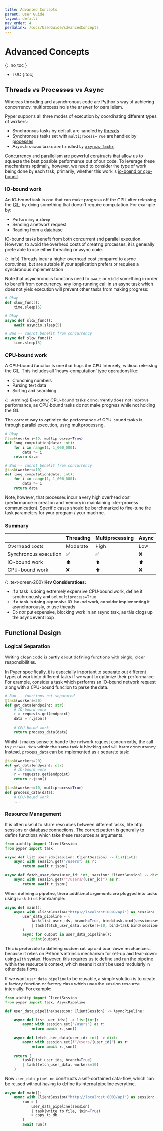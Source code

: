 ```yaml
---
title: Advanced Concepts
parent: User Guide
layout: default
nav_order: 4
permalink: /docs/UserGuide/AdvancedConcepts
---
```


# Advanced Concepts
{: .no_toc }

* TOC
{:toc}

## Threads vs Processes vs Async

Whereas threading and asynchronous code are Python's way of achieving concurrency, multiprocessing is the answer for parallelism. 

Pyper supports all three modes of execution by coordinating different types of workers:

* Synchronous tasks by default are handled by [threads](https://docs.python.org/3/library/threading.html)
* Synchronous tasks set with `multiprocess=True` are handled by [processes](https://docs.python.org/3/library/multiprocessing.html)
* Asynchronous tasks are handled by [asyncio Tasks](https://docs.python.org/3/library/asyncio-task.html)


Concurrency and parallelism are powerful constructs that allow us to squeeze the best possible performance out of our code.
To leverage these mechanisms optimally, however, we need to consider the type of work being done by each task; primarily, whether this work is [io-bound or cpu-bound](https://stackoverflow.com/questions/868568).


### IO-bound work

An IO-bound task is one that can make progress off the CPU after releasing the [GIL](https://wiki.python.org/moin/GlobalInterpreterLock), by doing something that doesn't require computation. For example by:

* Performing a sleep
* Sending a network request
* Reading from a database

IO-bound tasks benefit from both concurrent and parallel execution.
However, to avoid the overhead costs of creating processes, it is generally preferable to use either threading or async code.

{: .info}
Threads incur a higher overhead cost compared to async coroutines, but are suitable if your application prefers or requires a synchronous implementation

Note that asynchronous functions need to `await` or `yield` something in order to benefit from concurrency.
Any long-running call in an async task which does not yield execution will prevent other tasks from making progress:

```python
# Okay
def slow_func():
    time.sleep(5)

# Okay
async def slow_func():
    await asyncio.sleep(5)

# Bad -- cannot benefit from concurrency
async def slow_func():
    time.sleep(5)
```

### CPU-bound work

A CPU-bound function is one that hogs the CPU intensely, without releasing the GIL. This includes all 'heavy-computation' type operations like:

* Crunching numbers
* Parsing text data
* Sorting and searching

{: .warning}
Executing CPU-bound tasks concurrently does not improve performance, as CPU-bound tasks do not make progress while not holding the GIL

The correct way to optimize the performance of CPU-bound tasks is through parallel execution, using multiprocessing.

```python
# Okay
@task(workers=10, multiprocess=True)
def long_computation(data: int):
    for i in range(1, 1_000_000):
        data *= i
    return data

# Bad -- cannot benefit from concurrency
@task(workers=10)
def long_computation(data: int):
    for i in range(1, 1_000_000):
        data *= i
    return data
```

Note, however, that processes incur a very high overhead cost (performance in creation and memory in maintaining inter-process communication). Specific cases should be benchmarked to fine-tune the task parameters for your program / your machine.

### Summary

|                       | Threading | Multiprocessing | Async   |
|:----------------------|:----------|:----------------|:--------|
| Overhead costs        | Moderate  | High            | Low     |
| Synchronous execution | ✅        | ✅             | ❌      | 
| IO-bound work         | ⬆️        | ⬆️             | ⬆️      |
| CPU-bound work        | ❌        | ⬆️             | ❌      |

{: .text-green-200}
**Key Considerations:**

* If a task is doing extremely expensive CPU-bound work, define it synchronously and set `multiprocess=True`
* If a task is doing expensive IO-bound work, consider implementing it asynchronously, or use threads
* Do _not_ put expensive, blocking work in an async task, as this clogs up the async event loop

## Functional Design

### Logical Separation

Writing clean code is partly about defining functions with single, clear responsibilities.

In Pyper specifically, it is especially important to separate out different types of work into different tasks if we want to optimize their performance. For example, consider a task which performs an IO-bound network request along with a CPU-bound function to parse the data.

```python
# Bad -- functions not separated
@task(workers=20)
def get_data(endpoint: str):
    # IO-bound work
    r = requests.get(endpoint)
    data = r.json()
    
    # CPU-bound work
    return process_data(data)
```

Whilst it makes sense to handle the network request concurrently, the call to `process_data` within the same task is blocking and will harm concurrency.
Instead, `process_data` can be implemented as a separate task:

```python
@task(workers=20)
def get_data(endpoint: str):
    # IO-bound work
    r = requests.get(endpoint)
    return r.json()
    
@task(workers=10, multiprocess=True)
def process_data(data):
    # CPU-bound work
    ...
```

### Resource Management

It is often useful to share resources between different tasks, like http sessions or database connections.
The correct pattern is generally to define functions which take these resources as arguments.

```python
from aiohttp import ClientSession
from pyper import task

async def list_user_ids(session: ClientSession) -> list[int]:
    async with session.get("/users") as r:
        return await r.json()

async def fetch_user_data(user_id: int, session: ClientSession) -> dict:
    async with session.get(f"/users/{user_id}") as r:
        return await r.json()
```

When defining a pipeline, these additional arguments are plugged into tasks using `task.bind`. For example:

```python
async def main():
    async with ClientSession("http://localhost:8000/api") as session:
        user_data_pipeline = (
            task(list_user_ids, branch=True, bind=task.bind(session=session))
            | task(fetch_user_data, workers=10, bind=task.bind(session=session))
        )
        async for output in user_data_pipeline():
            print(output)
```

This is preferable to defining custom set-up and tear-down mechanisms, because it relies on Python's intrinsic mechanism for set-up and tear-down: using `with` syntax.
However, this requires us to define and run the pipeline within the resource's context, which means it can't be used modularly in other data flows.

If we want `user_data_pipeline` to be reusable, a simple solution is to create a factory function or factory class which uses the session resource internally. For example:

```python
from aiohttp import ClientSession
from pyper import task, AsyncPipeline

def user_data_pipeline(session: ClientSession) -> AsyncPipeline:

    async def list_user_ids() -> list[int]:
        async with session.get("/users") as r:
            return await r.json()

    async def fetch_user_data(user_id: int) -> dict:
        async with session.get(f"/users/{user_id}") as r:
            return await r.json()
    
    return (
        task(list_user_ids, branch=True)
        | task(fetch_user_data, workers=10)
    )
```

Now `user_data_pipeline` constructs a self-contained data-flow, which can be reused without having to define its internal pipeline everytime.

```python
async def main():
    async with ClientSession("http://localhost:8000/api") as session:
        run = (
            user_data_pipeline(session)
            | task(write_to_file, join=True)
            > copy_to_db
        )
        await run()
```